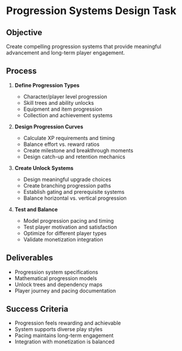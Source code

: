 # Progression Systems Design Task

## Objective

Create compelling progression systems that provide meaningful advancement and long-term player engagement.

## Process

1. **Define Progression Types**

   - Character/player level progression
   - Skill trees and ability unlocks
   - Equipment and item progression
   - Collection and achievement systems

2. **Design Progression Curves**

   - Calculate XP requirements and timing
   - Balance effort vs. reward ratios
   - Create milestone and breakthrough moments
   - Design catch-up and retention mechanics

3. **Create Unlock Systems**

   - Design meaningful upgrade choices
   - Create branching progression paths
   - Establish gating and prerequisite systems
   - Balance horizontal vs. vertical progression

4. **Test and Balance**
   - Model progression pacing and timing
   - Test player motivation and satisfaction
   - Optimize for different player types
   - Validate monetization integration

## Deliverables

- Progression system specifications
- Mathematical progression models
- Unlock trees and dependency maps
- Player journey and pacing documentation

## Success Criteria

- Progression feels rewarding and achievable
- System supports diverse play styles
- Pacing maintains long-term engagement
- Integration with monetization is balanced
